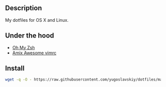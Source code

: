 ## Description

My dotfiles for OS X and Linux.

## Under the hood

- [Oh My Zsh](https://github.com/robbyrussell/oh-my-zsh)
- [Amix Awesome vimrc](https://github.com/amix/vimrc)

## Install

```bash
wget -q -O - https://raw.githubusercontent.com/yugoslavskiy/dotfiles/master/Common/tools/install.sh | bash
```

